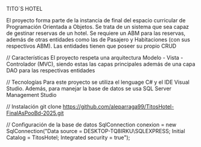 TITO´S HOTEL

El proyecto forma parte de la instancia de final del espacio curricular de Programación Orientada a Objetos. Se trata de un sistema que sea capaz de gestinar reservas de un hotel.
Se requiere un ABM para las reservas, además de otras entidades como las de Pasajero y Habitaciones (con sus respectivos ABM). Las entidades tienen que poseer su  propio CRUD

// Características 
El proyecto respeta una arquitectura Modelo - Vista - Controlador (MVC), siendo estas las capas principales además de una capa DAO para las respectivas entidades

// Tecnologías
Para este proyecto se utiliza el lenguage C# y el IDE Visual Studio. Además, para manejar la base de datos se usa SQL Server Management Studio

// Instalación
git clone https://github.com/aleparraga99/TitosHotel-FinalAsPooBd-2025.git

// Configuración de la base de datos
 SqlConnection conexion = new SqlConnection("Data source = DESKTOP-TQ8IRKU\\SQLEXPRESS; Initial Catalog = TitosHotel; Integrated security = true");
